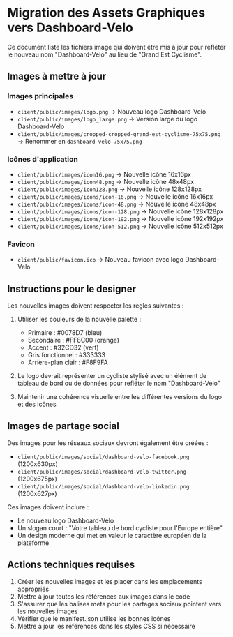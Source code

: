 # Migration des Assets Graphiques vers Dashboard-Velo

Ce document liste les fichiers image qui doivent être mis à jour pour refléter le nouveau nom "Dashboard-Velo" au lieu de "Grand Est Cyclisme".

## Images à mettre à jour

### Images principales
- `client/public/images/logo.png` → Nouveau logo Dashboard-Velo
- `client/public/images/logo_large.png` → Version large du logo Dashboard-Velo
- `client/public/images/cropped-cropped-grand-est-cyclisme-75x75.png` → Renommer en `dashboard-velo-75x75.png`

### Icônes d'application
- `client/public/images/icon16.png` → Nouvelle icône 16x16px
- `client/public/images/icon48.png` → Nouvelle icône 48x48px
- `client/public/images/icon128.png` → Nouvelle icône 128x128px
- `client/public/images/icons/icon-16.png` → Nouvelle icône 16x16px
- `client/public/images/icons/icon-48.png` → Nouvelle icône 48x48px
- `client/public/images/icons/icon-128.png` → Nouvelle icône 128x128px
- `client/public/images/icons/icon-192.png` → Nouvelle icône 192x192px
- `client/public/images/icons/icon-512.png` → Nouvelle icône 512x512px

### Favicon
- `client/public/favicon.ico` → Nouveau favicon avec logo Dashboard-Velo

## Instructions pour le designer

Les nouvelles images doivent respecter les règles suivantes :
1. Utiliser les couleurs de la nouvelle palette :
   - Primaire : #0078D7 (bleu)
   - Secondaire : #FF8C00 (orange)
   - Accent : #32CD32 (vert)
   - Gris fonctionnel : #333333
   - Arrière-plan clair : #F8F9FA

2. Le logo devrait représenter un cycliste stylisé avec un élément de tableau de bord ou de données pour refléter le nom "Dashboard-Velo"

3. Maintenir une cohérence visuelle entre les différentes versions du logo et des icônes

## Images de partage social

Des images pour les réseaux sociaux devront également être créées :
- `client/public/images/social/dashboard-velo-facebook.png` (1200x630px)
- `client/public/images/social/dashboard-velo-twitter.png` (1200x675px)
- `client/public/images/social/dashboard-velo-linkedin.png` (1200x627px)

Ces images doivent inclure :
- Le nouveau logo Dashboard-Velo
- Un slogan court : "Votre tableau de bord cycliste pour l'Europe entière"
- Un design moderne qui met en valeur le caractère européen de la plateforme

## Actions techniques requises

1. Créer les nouvelles images et les placer dans les emplacements appropriés
2. Mettre à jour toutes les références aux images dans le code
3. S'assurer que les balises meta pour les partages sociaux pointent vers les nouvelles images
4. Vérifier que le manifest.json utilise les bonnes icônes
5. Mettre à jour les références dans les styles CSS si nécessaire
